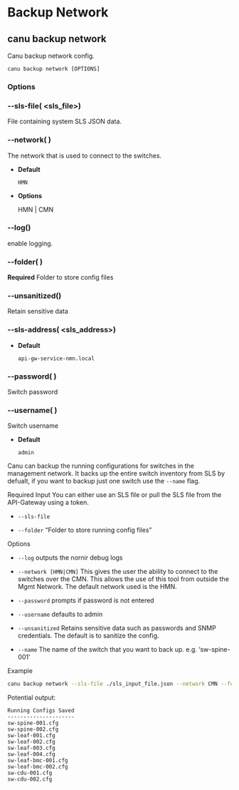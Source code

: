 # Backup Network

## canu backup network

Canu backup network config.

```shell
canu backup network [OPTIONS]
```

### Options


### --sls-file( <sls_file>)
File containing system SLS JSON data.


### --network( <network>)
The network that is used to connect to the switches.


* **Default**

    `HMN`



* **Options**

    HMN | CMN



### --log()
enable logging.


### --folder( <folder>)
**Required** Folder to store config files


### --unsanitized()
Retain sensitive data


### --sls-address( <sls_address>)

* **Default**

    `api-gw-service-nmn.local`



### --password( <password>)
Switch password


### --username( <username>)
Switch username


* **Default**

    `admin`


Canu can backup the running configurations for switches in the management network.
It backs up the entire switch inventory from SLS by defualt, if you want to backup just one switch use the `--name` flag.

Required Input
You can either use an SLS file or pull the SLS file from the API-Gateway using a token.


* `--sls-file`


* `--folder` “Folder to store running config files”

Options


* `--log` outputs the nornir debug logs


* `--network [HMN|CMN]` This gives the user the ability to connect to the switches over the CMN.  This allows the use of this tool from outside the Mgmt Network.  The default network used is the HMN.


* `--password` prompts if password is not entered


* `--username` defaults to admin


* `--unsanitized` Retains sensitive data such as passwords and SNMP credentials.  The default is to sanitize the config.


* `--name` The name of the switch that you want to back up. e.g. ‘sw-spine-001’

Example

```bash
canu backup network --sls-file ./sls_input_file.json --network CMN --folder ./ --unsanitized
```

Potential output:

```text
Running Configs Saved
---------------------
sw-spine-001.cfg
sw-spine-002.cfg
sw-leaf-001.cfg
sw-leaf-002.cfg
sw-leaf-003.cfg
sw-leaf-004.cfg
sw-leaf-bmc-001.cfg
sw-leaf-bmc-002.cfg
sw-cdu-001.cfg
sw-cdu-002.cfg
```
